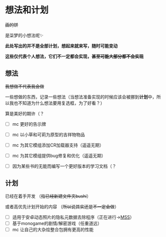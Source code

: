 # 想法和计划 

~~画的饼~~

是柒梦的小想法呢✨

**此处写出的并不是全部计划，想起来就来写，随时可能变动**

**这些仅代表个人想法，它们不一定都会实现，~~甚至可能大部分都不会实现~~**

## 想法
~~我想做不代表我会做~~

一些想做的东西，记录一些想法（当想法准备实现的时候应该会被挪到**计划**中，所以我也不知道为什么想法要用复选框，为了好看？）

算是美好的期许（？

- [ ] mc 更好的告示牌
- [ ] mc 以小草和可莉为原型的吉祥物物品
- [ ] mc 为其它模组添加CR加载器支持（遥遥无期）
- [ ] mc 为其它模组提供bug修复和优化（遥遥无期）
- [ ] 因为某些书的无能而编写一个更好版本的学习文档（？



## 计划
已经在着手开发 （~~指已经新建文件夹bushi~~）

或者高优先计划开始的内容 （~~所以说其实还是不一定会做~~）

- [ ] 适用于安卓动态照片的隐私元数据去除程序（正在进行->[MSS](https://github.com/qiMuzenSeiga/MagicSafeShare)）
- [ ] 基于monogame的剧情/解密游戏（任重道远）
- [ ] mc 让自己的大杂烩整合包拥有更高的性能
